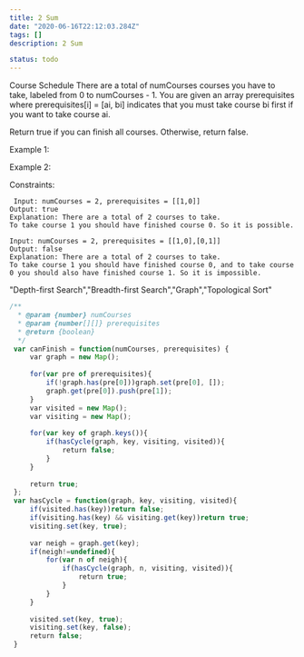 ```yaml
---
title: 2 Sum
date: "2020-06-16T22:12:03.284Z"
tags: []
description: 2 Sum

status: todo
---
```


Course Schedule
There are a total of numCourses courses you have to take, labeled from 0 to numCourses - 1. You are given an array prerequisites where prerequisites[i] = [ai, bi] indicates that you must take course bi first if you want to take course ai.

Return true if you can finish all courses. Otherwise, return false.

Example 1:

Example 2:

Constraints:

```
 Input: numCourses = 2, prerequisites = [[1,0]]
Output: true
Explanation: There are a total of 2 courses to take.
To take course 1 you should have finished course 0. So it is possible.

```

```
Input: numCourses = 2, prerequisites = [[1,0],[0,1]]
Output: false
Explanation: There are a total of 2 courses to take.
To take course 1 you should have finished course 0, and to take course 0 you should also have finished course 1. So it is impossible.

```

"Depth-first Search","Breadth-first Search","Graph","Topological Sort"

```javascript
/**
  * @param {number} numCourses
  * @param {number[][]} prerequisites
  * @return {boolean}
  */
 var canFinish = function(numCourses, prerequisites) {
     var graph = new Map();
     
     for(var pre of prerequisites){
         if(!graph.has(pre[0]))graph.set(pre[0], []);
         graph.get(pre[0]).push(pre[1]);
     }
     var visited = new Map();
     var visiting = new Map();
     
     for(var key of graph.keys()){
         if(hasCycle(graph, key, visiting, visited)){
             return false;
         }
     }
     
     return true;
 };
 var hasCycle = function(graph, key, visiting, visited){
     if(visited.has(key))return false;
     if(visiting.has(key) && visiting.get(key))return true;
     visiting.set(key, true);
     
     var neigh = graph.get(key);
     if(neigh!=undefined){
         for(var n of neigh){
             if(hasCycle(graph, n, visiting, visited)){
                 return true;
             }
         }
     }
     
     visited.set(key, true);
     visiting.set(key, false);
     return false;
 }
 ​
```
